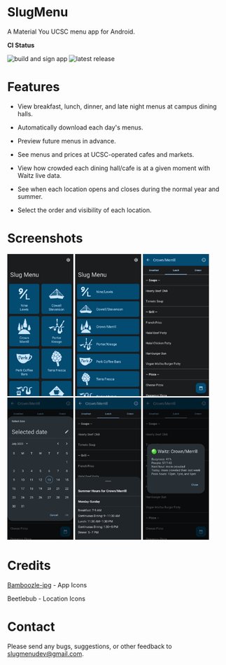 # SlugMenu

A Material You UCSC menu app for Android.

**CI Status**

![build and sign app](https://github.com/prapooskur/SlugMenu/actions/workflows/build-app.yml/badge.svg)
![latest release](https://img.shields.io/github/v/release/prapooskur/slugmenu?logo=github&color=teal)

# Features

- View breakfast, lunch, dinner, and late night menus at campus dining halls.

- Automatically download each day's menus.

- Preview future menus in advance.

- See menus and prices at UCSC-operated cafes and markets.

- View how crowded each dining hall/cafe is at a given moment with Waitz live data.

- See when each location opens and closes during the normal year and summer.

- Select the order and visibility of each location.

# Screenshots

<div>
<img src="https://raw.githubusercontent.com/prapooskur/SlugMenu/master/assets/screenshots/gridview.png" width=30% height=30% alt="home screen grid view">
<img src="https://raw.githubusercontent.com/prapooskur/SlugMenu/master/assets/screenshots/listview.png" width=30% height=30% alt="home screen list view">

<img src="https://raw.githubusercontent.com/prapooskur/SlugMenu/master/assets/screenshots/menu.png" width=30% height=30% alt="menu view">
<img src="https://raw.githubusercontent.com/prapooskur/SlugMenu/master/assets/screenshots/datepicker.png" width=30% height=30% alt="menu date picker view">
<img src="https://raw.githubusercontent.com/prapooskur/SlugMenu/master/assets/screenshots/bottomsheet.png" width=30% height=30% alt="menu hours bottom sheet view">
<img src="https://raw.githubusercontent.com/prapooskur/SlugMenu/master/assets/screenshots/busyness.png" width=30% height=30% alt="busyness dialog view">
</div>

# Credits

[Bamboozle-jpg](https://github.com/Bamboozle-jpg) - App Icons

Beetlebub - Location Icons

# Contact

Please send any bugs, suggestions, or other feedback to slugmenudev@gmail.com.
